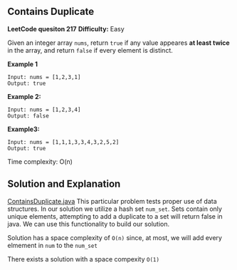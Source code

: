 ## Contains Duplicate

**LeetCode quesiton 217**
**Difficulty:** Easy

Given an integer array ```nums```, return ```true``` if any value appeares **at least twice** in the array, and return ```false``` if every element is distinct.

**Example 1**
```
Input: nums = [1,2,3,1]
Output: true
```
**Example 2:**
```
Input: nums = [1,2,3,4]
Output: false
```

**Example3:**
```
Input: nums = [1,1,1,3,3,4,3,2,5,2]
Output: true
```

Time complexity: O(n)

## Solution and Explanation
[ContainsDuplicate.java]()
This particular problem tests proper use of data structures. In our solution
we utilize a hash set ```num_set```. Sets contain only unique elements, attempting to add a duplicate to a set will return false in java. We can use this functionality to build our solution.

Solution has a space complexity of ```O(n)``` since, at most, we will add every elmement in ```num``` to the ```num_set```

There exists a solution with a space compexity ```O(1)```